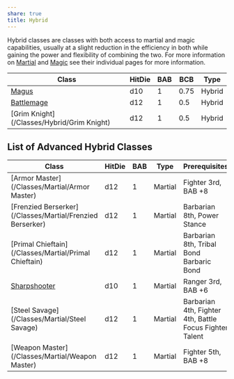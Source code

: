 ```yaml
---
share: true
title: Hybrid
---
```


Hybrid classes are classes with both access to martial and magic capabilities, usually at a slight reduction in the efficiency in both while gaining the power and flexibility of combining the two. For more information on [Martial](../Martial/_index.md) and [Magic](docs/Classes/Magic/Magic) see their individual pages for more information.

| Class                                      | HitDie | BAB | BCB  | Type   |
| ------------------------------------------ | ------ | --- | ---- | ------ |
| [Magus](/Classes/Hybrid/Magus)             | d10    | 1   | 0.75 | Hybrid |
| [Battlemage](/Classes/Hybrid/Battlemage)   | d12    | 1   | 0.5  | Hybrid |
| [Grim Knight](/Classes/Hybrid/Grim Knight) | d12    | 1   | 0.5  | Hybrid |


## List of Advanced Hybrid Classes

| Class                                                     | HitDie | BAB | Type    | Prerequisites                                           |
| --------------------------------------------------------- | ------ | --- | ------- | ------------------------------------------------------- |
| [Armor Master](/Classes/Martial/Armor Master)             | d12    | 1   | Martial | Fighter 3rd, BAB +8                                     |
| [Frenzied Berserker](/Classes/Martial/Frenzied Berserker) | d12    | 1   | Martial | Barbarian 8th, Power Stance                             |
| [Primal Chieftain](/Classes/Martial/Primal Chieftain)     | d12    | 1   | Martial | Barbarian 8th, Tribal Bond Barbaric Bond                |
| [Sharpshooter](/Classes/Martial/Sharpshooter)             | d10    | 1   | Martial | Ranger 3rd, BAB +6                                      |
| [Steel Savage](/Classes/Martial/Steel Savage)             | d12    | 1   | Martial | Barbarian 4th, Fighter 4th, Battle Focus Fighter Talent |
| [Weapon Master](/Classes/Martial/Weapon Master)           | d12    | 1   | Martial | Fighter 5th, BAB +8                                     |
